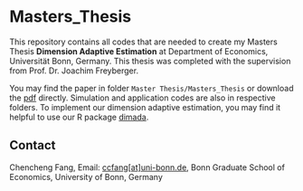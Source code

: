 # Masters_Thesis

This repository contains all codes that are needed to create my Masters Thesis **Dimension Adaptive Estimation** at Department of Economics, Universität Bonn, Germany. This thesis was completed with the supervision from Prof. Dr. Joachim Freyberger.

You may find the paper in folder `Master Thesis/Masters_Thesis` or download the [pdf](https://raw.githubusercontent.com/ccfang2/Masters_Thesis/main/Thesis/Masters_Thesis.pdf) directly. Simulation and application codes are also in respective folders. To implement our dimension adaptive estimation, you may find it helpful to use our R package [dimada](https://github.com/ccfang2/dimada).

## Contact
Chencheng Fang, Email: [ccfang[at]uni-bonn.de](mailto:ccfang@uni-bonn.de),
Bonn Graduate School of Economics, University of Bonn, Germany
